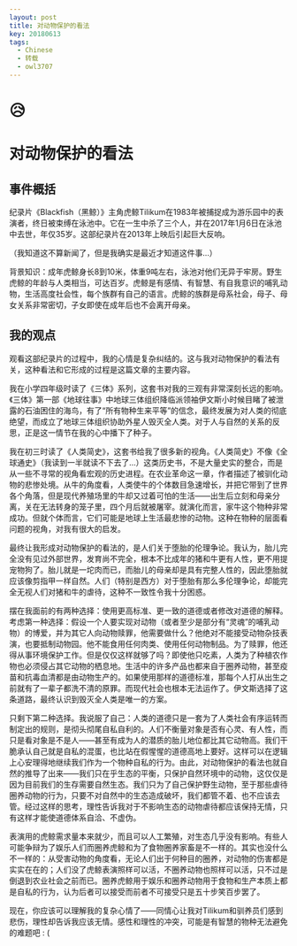 ```yaml
---
layout: post
title: 对动物保护的看法
key: 20180613
tags:
  - Chinese
  - 转载
  - owl3707
---
```

# 😥
# 对动物保护的看法

## 事件概括

纪录片《Blackfish（黑鲸）》主角虎鲸Tilikum在1983年被捕捉成为游乐园中的表演者，终日被束缚在泳池中。它在一生中杀了三个人，并在2017年1月6日在泳池中去世，年仅35岁。这部纪录片在2013年上映后引起巨大反响。

（我知道这不算新闻了，但是我确实是最近才知道这件事...）

背景知识：成年虎鲸身长8到10米，体重9吨左右，泳池对他们无异于牢房。野生虎鲸的年龄与人类相当，可达百岁。虎鲸是有感情、有智慧、有自我意识的哺乳动物，生活高度社会性，每个族群有自己的语言。虎鲸的族群是母系社会，母子、母女关系非常密切，子女即使在成年后也不会离开母亲。

<!--more-->

## 我的观点

观看这部纪录片的过程中，我的心情是复杂纠结的。这与我对动物保护的看法有关，这种看法和它形成的过程是这篇文章的主要内容。

我在小学四年级时读了《三体》系列，这套书对我的三观有非常深刻长远的影响。《三体》第一部《地球往事》中地球三体组织降临派领袖伊文斯小时候目睹了被泄露的石油困住的海鸟，有了“所有物种生来平等”的信念，最终发展为对人类的彻底绝望，而成立了地球三体组织协助外星人毁灭全人类。对于人与自然的关系的反思，正是这一情节在我的心中播下了种子。

我在初三时读了《人类简史》，这套书给我了很多新的视角。《人类简史》不像《全球通史》（我读到一半就读不下去了...）这类历史书，不是大量史实的整合，而是从一些不寻常的视角看宏观的历史进程。在农业革命这一章，作者描述了被驯化动物的悲惨处境。从牛的角度看，人类使牛的个体数目急速增长，并把它带到了世界各个角落，但是现代养殖场里的牛却又过着可怕的生活——出生后立刻和母亲分离，关在无法转身的笼子里，四个月后就被屠宰。就演化而言，家牛这个物种非常成功。但就个体而言，它们可能是地球上生活最悲惨的动物。这种在物种的层面看问题的视角，对我有很大的启发。

最终让我形成对动物保护的看法的，是人们关于堕胎的伦理争论。我认为，胎儿完全没有见过外部世界，发育尚不完全，根本不比成年的猪和牛更有人性，更不用提宠物狗了。胎儿就是一坨肉而已，而胎儿的母亲却是具有完整人性的，因此堕胎就应该像剪指甲一样自然。人们（特别是西方）对于堕胎有那么多伦理争论，却能完全无视人们对猪和牛的虐待，这种不一致性令我十分困惑。

摆在我面前的有两种选择：使用更高标准、更一致的道德或者修改对道德的解释。考虑第一种选择：假设一个人要实现对动物（或者至少是部分有“灵魂”的哺乳动物）的博爱，并为其它人向动物赎罪，他需要做什么？他绝对不能接受动物杂技表演，也要抵制动物园。他不能食用任何肉类、使用任何动物制品。为了赎罪，他还得从事环境保护工作。但是仅仅这样就够了吗？即使他只吃素，人类为了种植农作物也必须侵占其它动物的栖息地。生活中的许多产品也都来自于圈养动物，甚至疫苗和抗毒血清都是由动物生产的。如果使用那样的道德标准，那每个人打从出生之前就有了一辈子都洗不清的原罪。而现代社会也根本无法运作了。伊文斯选择了这条道路，最终认识到毁灭全人类是唯一的方案。

只剩下第二种选择。我说服了自己：人类的道德只是一套为了人类社会有序运转而制定出的规则，是彻头彻尾自私自利的。人们不衡量对象是否有心灵、有人性，而只是看对象是不是人——甚至有成为人的潜质的胎儿地位都比其它动物高。我们干脆承认自己就是自私的混蛋，也比站在假惺惺的道德高地上要好。这样可以在逻辑上心安理得地继续我们作为一个物种自私的行为。由此，对动物保护的看法也就自然的推导了出来——我们只在乎生态的平衡，只保护自然环境中的动物，这仅仅是因为目前我们的生存需要自然生态。我们只为了自己保护野生动物，至于那些虐待圈养动物的行为，只要不对自然中的生态造成破坏，我们都管不着、也不应该去管。经过这样的思考，理性告诉我对于不影响生态的动物虐待都应该保持无情，只有这样才能使道德体系自洽、不虚伪。

表演用的虎鲸需求量本来就少，而且可以人工繁殖，对生态几乎没有影响。有些人可能争辩为了娱乐人们而圈养虎鲸和为了食物圈养家畜是不一样的。其实也没什么不一样的：从受害动物的角度看，无论人们出于何种目的圈养，对动物的伤害都是实实在在的；人们没了虎鲸表演照样可以活，不圈养动物也照样可以活，只不过是倒退到农业社会之前而已。圈养虎鲸用于娱乐和圈养动物用于食物和生产本质上都是自私的行为，认为后者可以接受而前者不可接受只是五十步笑百步罢了。

现在，你应该可以理解我的复杂心情了——同情心让我对Tilikum和驯养员们感到悲伤，理性却告诉我应该无情。感性和理性的冲突，可能是有智慧的物种无法避免的难题吧 : (